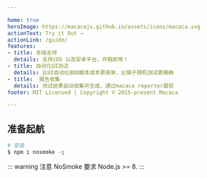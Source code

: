 ```yaml
---

home: true
heroImage: https://macacajs.github.io/assets/icons/macaca.svg
actionText: Try it Out →
actionLink: /guide/
features:
- title: 多端支持
  details: 支持iOS 以及安卓平台，开箱即用！
- title: 自动化UI测试
  details: 比UI自动化BDD脚本成本更简单，比猴子随机测试更精确
- title:  报告收集
  details: 测试结果自动收集并生成，通过macaca reporter展现
footer: MIT Licensed | Copyright © 2015-present Macaca

---
```


## 准备起航

```bash
# 安装
$ npm i nosmoke -g
```

::: warning 注意
NoSmoke 要求 Node.js >= 8.
:::
